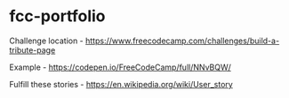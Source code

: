 # fcc-portfolio

Challenge location - https://www.freecodecamp.com/challenges/build-a-tribute-page

Example - https://codepen.io/FreeCodeCamp/full/NNvBQW/

Fulfill these stories - https://en.wikipedia.org/wiki/User_story
